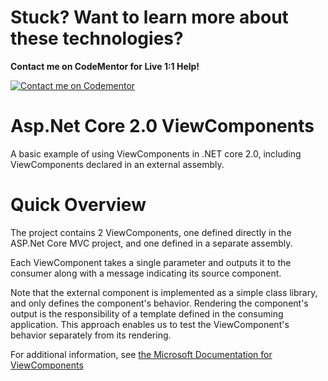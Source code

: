 # Stuck?  Want to learn more about these technologies?
**Contact me on CodeMentor for Live 1:1 Help!**

[![Contact me on Codementor](https://cdn.codementor.io/badges/contact_me_github.svg)](https://www.codementor.io/copperstarconsulting?utm_source=github&utm_medium=button&utm_term=copperstarconsulting&utm_campaign=github)

# Asp.Net Core 2.0 ViewComponents
A basic example of using ViewComponents in .NET core 2.0, including ViewComponents declared in an external assembly.

# Quick Overview
The project contains 2 ViewComponents, one defined directly in the ASP.Net Core MVC project, and one defined in a separate assembly.

Each ViewComponent takes a single parameter and outputs it to the consumer along with a message indicating its source component.

Note that the external component is implemented as a simple class library, and only defines the component's behavior.  Rendering the component's output is the responsibility of a template defined in the consuming application.  This approach enables us to test the ViewComponent's behavior separately from its rendering.

For additional information, see [the Microsoft Documentation for ViewComponents](https://docs.microsoft.com/en-us/aspnet/core/mvc/views/view-components?view=aspnetcore-3.0)
